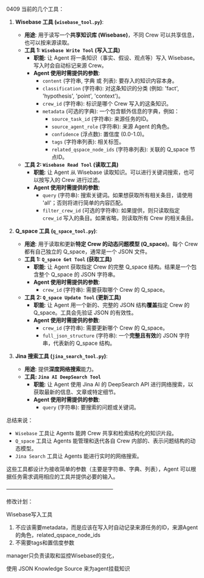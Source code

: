 0409
当前的几个工具：
1.  **Wisebase 工具 (`wisebase_tool.py`)**:
    *   **用途**: 用于读写一个**共享知识库 (Wisebase)**，不同 Crew 可以共享信息，也可以按来源读取。
    *   **工具 1: `Wisebase Write Tool` (写入工具)**
        *   **职能**: 让 Agent 将一条知识（事实、假设、观点等）写入 Wisebase。写入时会自动标记来源 Crew。
        *   **Agent 使用时需提供的参数**:
            *   `content` (字符串, 字典 或 列表): 要存入的知识内容本身。
            *   `classification` (字符串): 对这条知识的分类 (例如: 'fact', 'hypothesis', 'point', 'context')。
            *   `crew_id` (字符串): 标识是哪个 Crew 写入的这条知识。
            *   `metadata` (可选的字典): 一个包含额外信息的字典，例如：
                *   `source_task_id` (字符串): 来源任务的ID。
                *   `source_agent_role` (字符串): 来源 Agent 的角色。
                *   `confidence` (浮点数): 置信度 (0.0-1.0)。
                *   `tags` (字符串列表): 相关标签。
                *   `related_qspace_node_ids` (字符串列表): 关联的 Q_space 节点ID。
    *   **工具 2: `Wisebase Read Tool` (读取工具)**
        *   **职能**: 让 Agent 从 Wisebase 读取知识。可以进行关键词搜索，也可以按写入的 Crew 进行过滤。
        *   **Agent 使用时需提供的参数**:
            *   `query` (字符串): 搜索关键词。如果想获取所有相关条目，请使用 'all'；否则将进行简单的内容匹配。
            *   `filter_crew_id` (可选的字符串): 如果提供，则只读取指定 `crew_id` 写入的条目。如果省略，则读取所有 Crew 的相关条目。

2.  **Q_space 工具 (`q_space_tool.py`)**:
    *   **用途**: 用于读取和更新**特定 Crew 的动态问题模型 (Q_space)**。每个 Crew 都有自己独立的 Q_space，通常是一个 JSON 文件。
    *   **工具 1: `Q_space Get Tool` (获取工具)**
        *   **职能**: 让 Agent 获取指定 Crew 的完整 Q_space 结构。结果是一个包含整个 Q_space 的 JSON 字符串。
        *   **Agent 使用时需提供的参数**:
            *   `crew_id` (字符串): 需要获取哪个 Crew 的 Q_space。
    *   **工具 2: `Q_space Update Tool` (更新工具)**
        *   **职能**: 让 Agent 用一个新的、完整的 JSON 结构**覆盖**指定 Crew 的 Q_space。工具会先验证 JSON 的有效性。
        *   **Agent 使用时需提供的参数**:
            *   `crew_id` (字符串): 需要更新哪个 Crew 的 Q_space。
            *   `full_json_structure` (字符串): 一个**完整且有效**的 JSON 字符串，代表新的 Q_space 结构。

3.  **Jina 搜索工具 (`jina_search_tool.py`)**:
    *   **用途**: 提供**深度网络搜索**能力。
    *   **工具: `Jina AI DeepSearch Tool`**
        *   **职能**: 让 Agent 使用 Jina AI 的 DeepSearch API 进行网络搜索，以获取最新的信息、文章或特定细节。
        *   **Agent 使用时需提供的参数**:
            *   `query` (字符串): 要搜索的问题或关键词。

总结来说：
*   `Wisebase` 工具让 Agents 能跨 Crew 共享和检索结构化的知识片段。
*   `Q_space` 工具让 Agents 能管理和迭代各自 Crew 内部的、表示问题结构的动态模型。
*   `Jina Search` 工具让 Agents 能进行实时的网络搜索。

这些工具都设计为接收简单的参数（主要是字符串、字典、列表），Agent 可以根据任务需求调用相应的工具并提供必要的输入。

————————————————————

修改计划：

Wisebase写入工具
1. 不应该需要metadata，而是应该在写入时自动记录来源任务的ID，来源Agent的角色，related_qspace_node_ids
2. 不需要tags和置信度参数

manager只负责读取和监控Wisebase的变化，



使用 JSON Knowledge Source 来为agent挂载知识